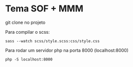 # Tema SOF + MMM

git clone no projeto

Para compilar o scss:

    sass --watch scss/style.scss:css/style.css

Para rodar um servidor php na porta 8000 (localhost:8000)

    php -S localhost:8000

